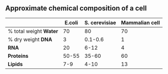 ## Approximate chemical composition of a cell
|                          | E.coli | S. cerevisiae | Mammalian cell |
| ------------------------ | ------ | ------------- | -------------- |
| % total weight **Water** | 70     | 80            | 70             |
| % dry weight **DNA**     | 3      | 0.1-0.6       | 1              |
| **RNA**                  | 20     | 6-12          | 4              |
| **Proteins**             | 50-55  | 35-60         | 60             |
| **Lipids**               | 7-9    | 4-10          | 13               |
